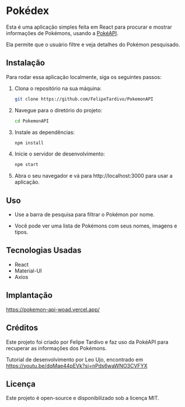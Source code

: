 # Pokédex

Esta é uma aplicação simples feita em React para procurar e mostrar informações de Pokémons, usando a [PokéAPI](https://pokeapi.co/).

Ela permite que o usuário filtre e veja detalhes do Pokémon pesquisado.

## Instalação

Para rodar essa aplicação localmente, siga os seguintes passos:

1. Clona o repositório na sua máquina:

   ```bash
   git clone https://github.com/FelipeTardivo/PokemonAPI

2. Navegue para o diretório do projeto:

    ```bash
   cd PokemonAPI

3. Instale as dependências:

    ```bash
   npm install

4. Inicie o servidor de desenvolvimento:

    ```bash
   npm start

5. Abra o seu navegador e vá para http://localhost:3000 para usar a aplicação.

## Uso

* Use a barra de pesquisa para filtrar o Pokémon por nome.

* Você pode ver uma lista de Pokémons com seus nomes, imagens e tipos.

## Tecnologias Usadas
* React
* Material-UI
* Axios

## Implantação

https://pokemon-api-woad.vercel.app/

## Créditos

Este projeto foi criado por Felipe Tardivo e faz uso da PokéAPI para recuperar as informações dos Pokémons.

Tutorial de desenvolvimento por Leo Ujo, encontrado em https://youtu.be/dqMae44pEVk?si=nPds6waWNO3CVFYX

## Licença
Este projeto é open-source e disponibilizado sob a licença MIT.






